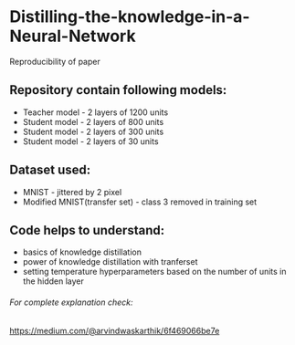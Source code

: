 # Distilling-the-knowledge-in-a-Neural-Network
Reproducibility of paper 

## Repository contain following models:
- Teacher model - 2 layers of 1200 units
- Student model - 2 layers of 800 units
- Student model - 2 layers of 300 units
- Student model - 2 layers of 30 units

## Dataset used:
- MNIST - jittered by 2 pixel
- Modified MNIST(transfer set) - class 3 removed in training set

## Code helps to understand:
- basics of knowledge distillation
- power of knowledge distillation with tranferset
- setting temperature hyperparameters based on the number of units in the hidden layer

###### For complete explanation check: 
https://medium.com/@arvindwaskarthik/6f469066be7e
